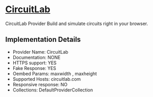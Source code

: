 # [CircuitLab](https://www.circuitlab.com)

CircuitLab Provider
Build and simulate circuits right in your browser.

## Implementation Details

- Provider
Name: CircuitLab
- Documentation: NONE
- HTTPS support: YES
- Fake Response: YES
- Oembed Params: maxwidth , maxheight
- Supported Hosts: circuitlab.com
- Responsive response: NO
- Collections: DefaultProviderCollection


